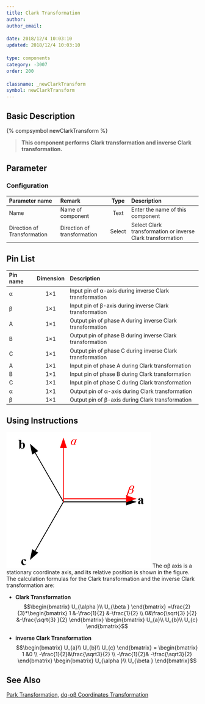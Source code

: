 ```yaml
---
title: Clark Transformation
author: 
author_email:

date: 2018/12/4 10:03:10
updated: 2018/12/4 10:03:10

type: components
category: -3007
order: 200

classname: _newClarkTransform
symbol: newClarkTransform
---
```

## Basic Description
{% compsymbol newClarkTransform %}

> **This component performs Clark transformation and inverse Clark transformation.**

## Parameter
### Configuration
| Parameter name | Remark | Type  | Description |
| :-------------------------- | :------- | :---: | :------------------------------------- |
| Name | Name of component | Text  | Enter the name of this component |
| Direction of Transformation | Direction of transformation | Select  | Select Clark transformation or inverse Clark transformation |


## Pin List

| Pin name | Dimension | Description                       |
| :----- | :------: | :------------------------- |
| α      |   1×1    | Input pin of α-axis during inverse Clark transformation |
| β      |   1×1    | Input pin of β-axis during inverse Clark transformation |
| A      |   1×1    | Output pin of phase A during inverse Clark transformation |
| B      |   1×1    | Output pin of phase B during inverse Clark transformation |
| C      |   1×1    | Output pin of phase C during inverse Clark transformation |
| A      |   1×1    | Input pin of phase A during Clark transformation |
| B      |   1×1    | Input pin of phase B during Clark transformation |
| C      |   1×1    | Input pin of phase C during Clark transformation |
| α      |   1×1    | Output pin of α-axis during Clark transformation |
| β      |   1×1    | Output pin of β-axis during Clark transformation |

## Using Instructions

![坐标位置](comp_newClarkTransform/Clark.png "坐标位置")
The αβ axis is a stationary coordinate axis, and its relative position is shown in the figure. The calculation formulas for the Clark transformation and the inverse Clark transformation are:
 + **Clark Transformation**
$$\begin{bmatrix}
U_{\alpha }\\ 
U_{\beta }
\end{bmatrix}
=\frac{2}{3}*\begin{bmatrix}
1 &-\frac{1}{2}  &-\frac{1}{2} \\ 
 0&\frac{\sqrt{3} }{2}  &-\frac{\sqrt{3} }{2} 
\end{bmatrix}
\begin{bmatrix}
U_{a}\\ 
U_{b}\\ 
U_{c}
\end{bmatrix}$$

+ **inverse Clark Transformation**
$$\begin{bmatrix}
U_{a}\\ 
U_{b}\\ 
U_{c}
\end{bmatrix}
=
\begin{bmatrix}
1 &0 \\ 
 -\frac{1}{2}&\frac{\sqrt3}{2} \\ 
 -\frac{1}{2}& -\frac{\sqrt3}{2}
\end{bmatrix}
\begin{bmatrix}
U_{\alpha }\\ 
U_{\beta }
\end{bmatrix}$$

## See Also

[Park Transformation](comp_newParkTransform.html), [dq-αβ Coordinates Transformation](comp_newXYtoDQ.html)
